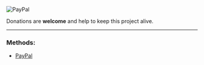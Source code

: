 ![PayPal](https://www.paypalobjects.com/webstatic/mktg/logo/pp_cc_mark_111x69.jpg)

Donations are **welcome** and help to keep this project alive.

***

### Methods:

* [PayPal](https://www.paypal.com/nl/cgi-bin/webscr?cmd=_flow&SESSION=ZRCKHB9C-0QHVuWZcFyszhf_uvZWgqN5MpwutCiaMDqSe7bl0huwK9tJuOa&dispatch=5885d80a13c0db1f8e263663d3faee8d64ad11bbf4d2a5a1a0d303a50933f9b2)